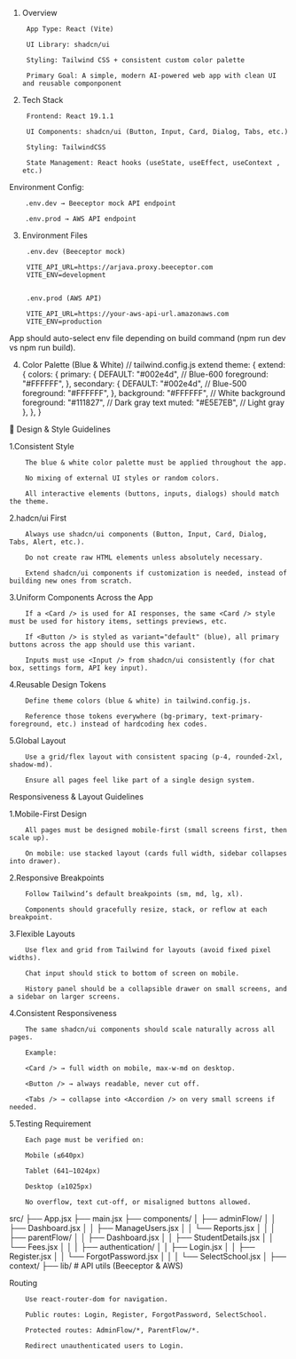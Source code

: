 <!-- 1. Overview of app -->

1. Overview

        App Type: React (Vite)

        UI Library: shadcn/ui

        Styling: Tailwind CSS + consistent custom color palette

        Primary Goal: A simple, modern AI-powered web app with clean UI and reusable componponent


<!-- Tech stack -->
2. Tech Stack

        Frontend: React 19.1.1

        UI Components: shadcn/ui (Button, Input, Card, Dialog, Tabs, etc.)

        Styling: TailwindCSS 

        State Management: React hooks (useState, useEffect, useContext , etc.)

Environment Config:

        .env.dev → Beeceptor mock API endpoint

        .env.prod → AWS API endpoint


<!-- environment specification -->

3. Environment Files

        .env.dev (Beeceptor mock)

        VITE_API_URL=https://arjava.proxy.beeceptor.com
        VITE_ENV=development


        .env.prod (AWS API)

        VITE_API_URL=https://your-aws-api-url.amazonaws.com
        VITE_ENV=production


App should auto-select env file depending on build command (npm run dev vs npm run build).


<!-- colour specification -->

4. Color Palette (Blue & White)
// tailwind.config.js extend
theme: {
  extend: {
    colors: {
      primary: {
        DEFAULT: "#002e4d", // Blue-600
        foreground: "#FFFFFF",
      },
      secondary: {
        DEFAULT: "#002e4d", // Blue-500
        foreground: "#FFFFFF",
      },
      background: "#FFFFFF",   // White background
      foreground: "#111827",   // Dark gray text
      muted: "#E5E7EB",        // Light gray
    },
  },
}


<!-- component specificatio -->

🔑 Design & Style Guidelines

1.Consistent Style

        The blue & white color palette must be applied throughout the app.

        No mixing of external UI styles or random colors.

        All interactive elements (buttons, inputs, dialogs) should match the theme.

2.hadcn/ui First

        Always use shadcn/ui components (Button, Input, Card, Dialog, Tabs, Alert, etc.).

        Do not create raw HTML elements unless absolutely necessary.

        Extend shadcn/ui components if customization is needed, instead of building new ones from scratch.

3.Uniform Components Across the App

        If a <Card /> is used for AI responses, the same <Card /> style must be used for history items, settings previews, etc.

        If <Button /> is styled as variant="default" (blue), all primary buttons across the app should use this variant.

        Inputs must use <Input /> from shadcn/ui consistently (for chat box, settings form, API key input).

4.Reusable Design Tokens

        Define theme colors (blue & white) in tailwind.config.js.

        Reference those tokens everywhere (bg-primary, text-primary-foreground, etc.) instead of hardcoding hex codes.

5.Global Layout

        Use a grid/flex layout with consistent spacing (p-4, rounded-2xl, shadow-md).

        Ensure all pages feel like part of a single design system.




<!-- Responsiveness & Layout Guidelines -->
Responsiveness & Layout Guidelines 


1.Mobile-First Design

        All pages must be designed mobile-first (small screens first, then scale up).

        On mobile: use stacked layout (cards full width, sidebar collapses into drawer).

2.Responsive Breakpoints

        Follow Tailwind’s default breakpoints (sm, md, lg, xl).

        Components should gracefully resize, stack, or reflow at each breakpoint.

3.Flexible Layouts

        Use flex and grid from Tailwind for layouts (avoid fixed pixel widths).

        Chat input should stick to bottom of screen on mobile.

        History panel should be a collapsible drawer on small screens, and a sidebar on larger screens.

4.Consistent Responsiveness

        The same shadcn/ui components should scale naturally across all pages.

        Example:

        <Card /> → full width on mobile, max-w-md on desktop.

        <Button /> → always readable, never cut off.

        <Tabs /> → collapse into <Accordion /> on very small screens if needed.

5.Testing Requirement

        Each page must be verified on:

        Mobile (≤640px)

        Tablet (641–1024px)

        Desktop (≥1025px)

        No overflow, text cut-off, or misaligned buttons allowed.



<!-- file structure -->

src/
 ├── App.jsx
 ├── main.jsx
 ├── components/
 │    ├── adminFlow/
 │    │     ├── Dashboard.jsx
 │    │     ├── ManageUsers.jsx
 │    │     └── Reports.jsx
 │    │
 │    ├── parentFlow/
 │    │     ├── Dashboard.jsx
 │    │     ├── StudentDetails.jsx
 │    │     └── Fees.jsx
 │    │
 │    ├── authentication/
 │    │     ├── Login.jsx
 │    │     ├── Register.jsx
 │    │     └── ForgotPassword.jsx
 │    │
 │    └── SelectSchool.jsx
 │
 ├── context/
 ├── lib/       # API utils (Beeceptor & AWS)



<!-- routing -->
Routing

        Use react-router-dom for navigation.

        Public routes: Login, Register, ForgotPassword, SelectSchool.

        Protected routes: AdminFlow/*, ParentFlow/*.

        Redirect unauthenticated users to Login.